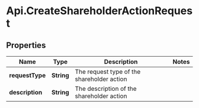 # Api.CreateShareholderActionRequest

## Properties

Name | Type | Description | Notes
------------ | ------------- | ------------- | -------------
**requestType** | **String** | The request type of the shareholder action | 
**description** | **String** | The description of the shareholder action | 


